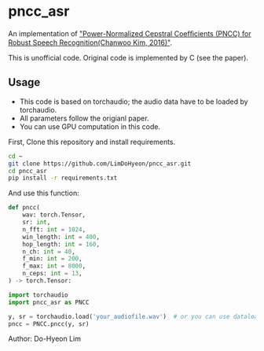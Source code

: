 # pncc_asr
An implementation of ["Power-Normalized Cepstral Coefﬁcients (PNCC) for Robust Speech Recognition(Chanwoo Kim, 2016)"](https://ieeexplore.ieee.org/document/7439789).

This is unofficial code. Original code is implemented by C (see the paper).


## Usage
- This code is based on torchaudio; the audio data have to be loaded by torchaudio.
- All parameters follow the origianl paper.
- You can use GPU computation in this code.

First, Clone this repository and install requirements.
```bash
cd ~
git clone https://github.com/LimDoHyeon/pncc_asr.git
cd pncc_asr
pip install -r requirements.txt
```

And use this function:
```python
def pncc(
    wav: torch.Tensor,
    sr: int,
    n_fft: int = 1024,
    win_length: int = 400,
    hop_length: int = 160,
    n_ch: int = 40,
    f_min: int = 200,
    f_max: int = 8000,
    n_ceps: int = 13,
) -> torch.Tensor:
```
```python
import torchaudio
import pncc_asr as PNCC

y, sr = torchaudio.load('your_audiofile.wav')  # or you can use dataloader
pncc = PNCC.pncc(y, sr)
```

Author: Do-Hyeon Lim
